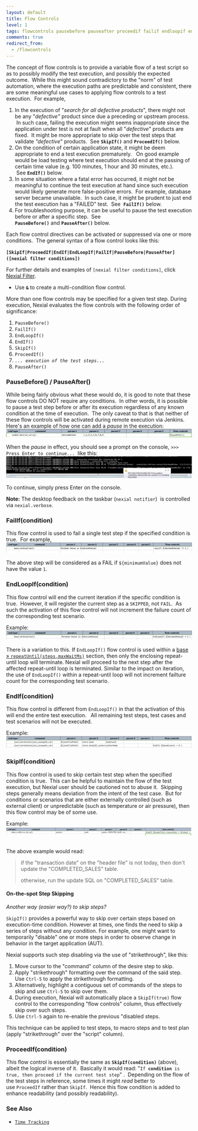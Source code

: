 ```yaml
---
layout: default
title: Flow Controls
level: 1
tags: flowcontrols pausebefore pauseafter proceedif failif endloopif endif skipif
comments: true
redirect_from:
  - /flowcontrols
---
```



The concept of flow controls is to provide a variable flow of a test script so as to possibly modify the test 
execution, and possibly the expected outcome.  While this might sound contradictory to the "norm" of test automation, 
where the execution paths are predictable and consistent, there are some meaningful use cases to applying flow 
controls to a test execution.  For example,

1. In the execution of "_search for all defective products_", there might not be any "_defective"_ product since due 
   a preceding or upstream process.  In such case, failing the execution might seems inappropriate since the 
   application under test is not at fault when all "_defective_" products are fixed.  It might be more appropriate to 
   skip over the test steps that validate _"defective_" products.  See **`SkipIf()`** and **`ProceedIf()`** below.
2. On the condition of certain application state, it might be deem appropriate to end a test execution prematurely.  
   On good example would be load testing where test execution should end at the passing of certain time value (e.g. 
   100 minutes, 1 hour and 30 minutes, etc.).  See **`EndIf()`** below.
3. In some situation where a fatal error has occurred, it might not be meaningful to continue the test execution at 
   hand since such execution would likely generate more false-positive errors.  For example, database server became 
   unavailable.  In such case, it might be prudent to just end the test execution has a "FAILED" test.  See 
   **`FailIf()`** below.
4. For troubleshooting purpose, it can be useful to pause the test execution before or after a specific step.  See 
   **`PauseBefore()`** and **`PauseAfter()`** below.

Each flow control directives can be activated or suppressed via one or more conditions.  The general syntax of a 
flow control looks like this:

**`[SkipIf|ProceedIf|EndIf|EndLoopIf|FailIf|PauseBefore|PauseAfter]([nexial filter conditions])`**

For further details and examples of `[nexial filter conditions]`, click [Nexial Filter](../flowcontrols/filter).
- Use **`&`** to create a multi-condition flow control.

More than one flow controls may be specified for a given test step.  During execution, Nexial evaluates the flow controls
with the following order of significance:
1. `PauseBefore()`
2. `FailIf()`
3. `EndLoopIf()`
4. `EndIf()`
5. `SkipIf()`
6. `ProceedIf()`
7. *`... execution of the test steps...`*
8. `PauseAfter()`


### PauseBefore() / PauseAfter()
While being fairly obvious what these would do, it is good to note that these flow controls DO NOT require any 
conditions.  In other words, it is possible to pause a test step before or after its execution regardless of any 
known condition at the time of execution.  The only caveat to that is that neither of these flow controls will be 
activated during remote execution via Jenkins. Here's an example of how one can add a _pause_ in the execution:
![script](image/flowcontrols_01.png)

When the _pause_ in effect, you should see a prompt on the console, `>>> Press Enter to continue...`  like this:
![prompt](image/flowcontrols_02.png)

To continue, simply press Enter on the console.

**Note:** The desktop feedback on the taskbar (`nexial notifier`)  is controlled via `nexial.verbose`.


### FailIf(condition)
This flow control is used to fail a single test step if the specified condition is true.  For example,
![script2](image/flowcontrols_03.png)

The above step will be considered as a FAIL if `${minimumValue}` does not have the value `1`.


### EndLoopIf(condition)
This flow control will end the current iteration if the specific condition is true.  However, it will register the 
current step as a `SKIPPED`, not `FAIL`.  As such the activation of this flow control will not increment the failure 
count of the corresponding test scenario.

Example:<br/>
![script3](image/flowcontrols_04.png)


There is a variation to this. If `EndLoopIf()` flow control is used within a 
[base &raquo; `repeatUntil(steps,maxWaitMs)`](../commands/base/repeatUntil(steps,maxWaitMs)) section, then only the 
enclosing repeat-until loop will terminate. Nexial will proceed to the next step after the affected repeat-until loop
is terminated. Similar to the impact on iteration, the use of `EndLoopIf()` within a repeat-until loop will not 
increment failture count for the corresponding test scenario.


### EndIf(condition)
This flow control is different from `EndLoopIf()` in that the activation of this will end the entire test execution.  
All remaining test steps, test cases and test scenarios will not be executed.

Example:<br/>
![script4](image/flowcontrols_05.png)


### SkipIf(condition)
This flow control is used to skip certain test step when the specified condition is true.  This can be helpful to 
maintain the flow of the test execution, but Nexial user should be cautioned not to abuse it.  Skipping steps 
generally means deviation from the intent of the test case.  But for conditions or scenarios that are either 
externally controlled (such as external client) or unpredictable (such as temperature or air pressure), then this 
flow control may be of some use.

Example:<br/>
![script5](image/flowcontrols_06.png) 

The above example would read:
> if the "transaction date" on the "header file" is not today, then don't update the "COMPLETED_SALES" table. 
> 
> otherwise, run the update SQL on "COMPLETED_SALES" table.

#### On-the-spot Step Skipping
_Another way (easier way?) to skip steps?_

`SkipIf()` provides a powerful way to skip over certain steps based on execution-time condition. However at times, one
finds the need to skip a series of steps without any condition. For example, one might want to temporarily "disable"
one or more steps in order to observe change in behavior in the target application (AUT). 

Nexial supports such step disabling via the use of "strikethrough", like this:
1. Move cursor to the "command" column of the desire step to skip.
2. Apply "strikethrough" formatting over the command of the said step. Use `Ctrl-5` to apply the strikethrough 
   formatting.
3. Alternatively, highlight a contiguous set of commands of the steps to skip and use `Ctrl-5` to skip over them.
4. During execution, Nexial will automatically place a `SkipIf(true)` flow control to the corresponding 
   "flow controls" column, thus effectively skip over such steps.
5. Use `Ctrl-5` again to re-enable the previous "disabled steps.

This technique can be applied to test steps, to macro steps and to test plan (apply "strikethrough" over the "script" 
column).


### ProceedIf(condition)
This flow control is essentially the same as **`SkipIf(condition)`** (above), albeit the logical inverse of it.  
Basically it would read: "`If `**`condition`**` is true, then proceed if the current test step`" .  Depending on 
the flow of the test steps in reference, some times it might _read_ better to use `ProceedIf` rather than `SkipIf`.  
Hence this flow condition is added to enhance readability (and possibly readability).

### See Also
- [`Time Tracking`](timeTracking)